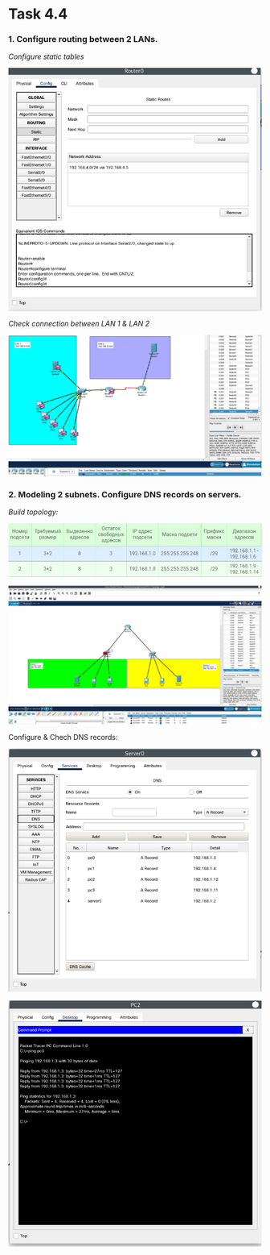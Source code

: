 <h1>Task 4.4</h1>  

<h3>1. Configure routing between 2 LANs. </h3>  

*Configure static tables*

![4.4.1](images/1.png)  

*Check connection between LAN 1 & LAN 2*

![4.4](images/2.png)  


<h3>2. Modeling 2 subnets. Configure DNS records on servers. </h3>  

*Build topology:*

![4.4.2](images/3.png)  

![4.4tab](images/4.png)  


Configure & Chech DNS records:

![4.4dns](images/5.png)  

![4.4dns](images/6.png)  

